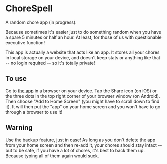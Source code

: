 # ChoreSpell
A random chore app (in progress).

Because sometimes it's easier just to do something random when you have a spare 5 minutes or half an hour. At least, for those of us with questionable executive function!

This app is actually a website that acts like an app. It stores all your chores in local storage on your device, and doesn't keep stats or anything like that -- no login required -- so it's totally private!

## To use

Go to [the app](https://litlnemo.github.io/chorespell-pwa/) in a browser on your device. Tap the Share icon (on iOS) or the three dots in the top right corner of your browser window (on Android). Then choose "Add to Home Screen" (you might have to scroll down to find it). It will then put the "app" on your home screen and you won't have to go through a browser to use it!

## Warning

Use the backup feature, just in case! As long as you don't delete the app from your home screen and then re-add it, your chores should stay intact -- but to be safe, if you have a lot of chores, it's best to back them up. Because typing all of them again would suck.
